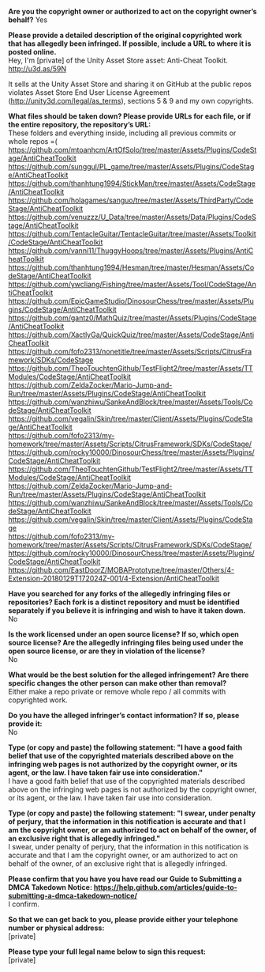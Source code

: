 **Are you the copyright owner or authorized to act on the copyright owner’s behalf?**
Yes

**Please provide a detailed description of the original copyrighted work that has allegedly been infringed. If possible, include a URL to where it is posted online.**  
Hey, I'm [private] of the Unity Asset Store asset: Anti-Cheat Toolkit.  
http://u3d.as/59N

It sells at the Unity Asset Store and sharing it on GitHub at the public repos violates Asset Store End User License Agreement (http://unity3d.com/legal/as_terms), sections 5 & 9 and my own copyrights.

**What files should be taken down? Please provide URLs for each file, or if the entire repository, the repository’s URL:**  
These folders and everything inside, including all previous commits or whole repos =(  
https://github.com/mtoanhcm/ArtOfSolo/tree/master/Assets/Plugins/CodeStage/AntiCheatToolkit  
https://github.com/sunggul/PL_game/tree/master/Assets/Plugins/CodeStage/AntiCheatToolkit  
https://github.com/thanhtung1994/StickMan/tree/master/Assets/CodeStage/AntiCheatToolkit  
https://github.com/holagames/sanguo/tree/master/Assets/ThirdParty/CodeStage/AntiCheatToolkit  
https://github.com/venuzzz/U_Data/tree/master/Assets/Data/Plugins/CodeStage/AntiCheatToolkit  
https://github.com/TentacleGuitar/TentacleGuitar/tree/master/Assets/Toolkit/CodeStage/AntiCheatToolkit  
https://github.com/vanni11/ThuggyHoops/tree/master/Assets/Plugins/AntiCheatToolkit  
https://github.com/thanhtung1994/Hesman/tree/master/Hesman/Assets/CodeStage/AntiCheatToolkit  
https://github.com/ywcliang/Fishing/tree/master/Assets/Tool/CodeStage/AntiCheatToolkit  
https://github.com/EpicGameStudio/DinosourChess/tree/master/Assets/Plugins/CodeStage/AntiCheatToolkit  
https://github.com/gantz0/MathQuiz/tree/master/Assets/Plugins/CodeStage/AntiCheatToolkit  
https://github.com/XactlyGa/QuickQuiz/tree/master/Assets/CodeStage/AntiCheatToolkit  
https://github.com/fofo2313/nonetitle/tree/master/Assets/Scripts/CitrusFramework/SDKs/CodeStage  
https://github.com/TheoTouchtenGithub/TestFlight2/tree/master/Assets/TTModules/CodeStage/AntiCheatToolkit  
https://github.com/ZeldaZocker/Mario-Jump-and-Run/tree/master/Assets/Plugins/CodeStage/AntiCheatToolkit  
https://github.com/wanzhiwu/SankeAndBlock/tree/master/Assets/Tools/CodeStage/AntiCheatToolkit  
https://github.com/vegalin/Skin/tree/master/Client/Assets/Plugins/CodeStage/AntiCheatToolkit  
https://github.com/fofo2313/my-homework/tree/master/Assets/Scripts/CitrusFramework/SDKs/CodeStage/  
https://github.com/rocky10000/DinosourChess/tree/master/Assets/Plugins/CodeStage/AntiCheatToolkit  
https://github.com/TheoTouchtenGithub/TestFlight2/tree/master/Assets/TTModules/CodeStage/AntiCheatToolkit  
https://github.com/ZeldaZocker/Mario-Jump-and-Run/tree/master/Assets/Plugins/CodeStage/AntiCheatToolkit  
https://github.com/wanzhiwu/SankeAndBlock/tree/master/Assets/Tools/CodeStage/AntiCheatToolkit  
https://github.com/vegalin/Skin/tree/master/Client/Assets/Plugins/CodeStage  
https://github.com/fofo2313/my-homework/tree/master/Assets/Scripts/CitrusFramework/SDKs/CodeStage/  
https://github.com/rocky10000/DinosourChess/tree/master/Assets/Plugins/CodeStage/AntiCheatToolkit  
https://github.com/EastDoorZ/MOBAPrototype/tree/master/Others/4-Extension-20180129T172024Z-001/4-Extension/AntiCheatToolkit  

**Have you searched for any forks of the allegedly infringing files or repositories? Each fork is a distinct repository and must be identified separately if you believe it is infringing and wish to have it taken down.**  
No

**Is the work licensed under an open source license? If so, which open source license? Are the allegedly infringing files being used under the open source license, or are they in violation of the license?**  
No

**What would be the best solution for the alleged infringement? Are there specific changes the other person can make other than removal?**  
Either make a repo private or remove whole repo / all commits with copyrighted work.

**Do you have the alleged infringer’s contact information? If so, please provide it:**  
No

**Type (or copy and paste) the following statement: "I have a good faith belief that use of the copyrighted materials described above on the infringing web pages is not authorized by the copyright owner, or its agent, or the law. I have taken fair use into consideration."**  
I have a good faith belief that use of the copyrighted materials described above on the infringing web pages is not authorized by the copyright owner, or its agent, or the law. I have taken fair use into consideration.

**Type (or copy and paste) the following statement: "I swear, under penalty of perjury, that the information in this notification is accurate and that I am the copyright owner, or am authorized to act on behalf of the owner, of an exclusive right that is allegedly infringed."**  
I swear, under penalty of perjury, that the information in this notification is accurate and that I am the copyright owner, or am authorized to act on behalf of the owner, of an exclusive right that is allegedly infringed.

**Please confirm that you have you have read our Guide to Submitting a DMCA Takedown Notice: https://help.github.com/articles/guide-to-submitting-a-dmca-takedown-notice/**  
I confirm.

**So that we can get back to you, please provide either your telephone number or physical address:**  
[private]  

**Please type your full legal name below to sign this request:**  
[private]
